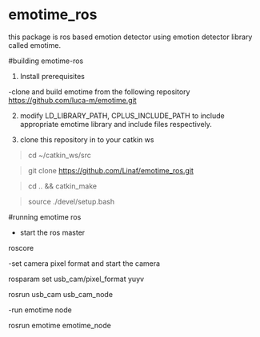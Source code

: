 # emotime_ros
this package is ros based emotion detector using emotion detector library called emotime.

#building emotime-ros

1.  Install prerequisites

-clone and build emotime from the following repository
https://github.com/luca-m/emotime.git 

2. modify LD_LIBRARY_PATH, CPLUS_INCLUDE_PATH to include appropriate emotime library and include files respectively.

3. clone this repository in to your catkin ws

 > cd ~/catkin_ws/src

 > git clone https://github.com/Linaf/emotime_ros.git
 
 > cd .. && catkin_make
 
 > source ./devel/setup.bash 

#running emotime ros

- start the ros master

 roscore

-set camera pixel format and start the camera

 rosparam set usb_cam/pixel_format yuyv
 
 rosrun usb_cam usb_cam_node
 
-run emotime node

 rosrun emotime emotime_node

